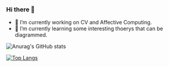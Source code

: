 ### Hi there 👋

<!--
**hellojialee/hellojialee** is a ✨ _special_ ✨ repository because its `README.md` (this file) appears on your GitHub profile.

Here are some ideas to get you started:

- 🔭 I’m currently working on ...
- 🌱 I’m currently learning ...
- 👯 I’m looking to collaborate on ...
- 🤔 I’m looking for help with ...
- 💬 Ask me about ...
- 📫 How to reach me: ...
- 😄 Pronouns: ...
- ⚡ Fun fact: ...
-->

- 🔭 I’m currently working on CV and Affective Computing.
- 🌱 I’m currently learning some interesting thoerys that can be diagrammed.


![Anurag's GitHub stats](https://github-readme-stats.vercel.app/api?username=hellojialee&show_icons=true&theme=transparent&count_private=true)

[![Top Langs](https://github-readme-stats.vercel.app/api/top-langs/?username=hellojialee&layout=compact&theme=transparent)](https://github.com/anuraghazra/github-readme-stats)
